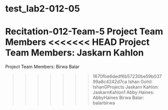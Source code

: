 # test_lab2-012-05
Recitation-012-Team-5
Project Team Members
<<<<<<< HEAD
Project Team Members: Jaskarn Kahlon
=======
Project Team Members: Birwa Balar
>>>>>>> 1670fbe6dedf6b57230be59b03799a8c4242d7ca
Ishan Gohil: IshanGProjects
Jaskarn Kahlon: JaskarnKahlon1
Abby Haines: AbbyHaines
Birwa Balar: balarbirwa





